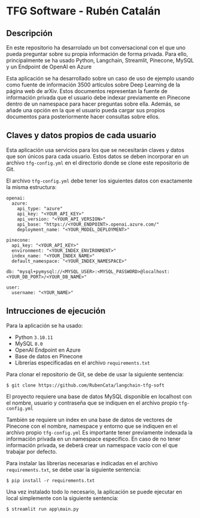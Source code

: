 # TFG Software - Rubén Catalán

## Descripción

  En este repositorio ha desarrolado un bot conversacional con el que uno pueda preguntar sobre su propia información de forma privada.
  Para ello, principalmente se ha usado Python, Langchain, Streamlit, Pinecone, MySQL y un Endpoint de OpenAI en Azure 
  
  Esta aplicación se ha desarrollado sobre un caso de uso de ejemplo usando como fuente de información 3500 artículos sobre Deep Learning de la página web de arXiv.
  Estos documentos representan la fuente de información privada que el usuario debe indexar previamente en Pinecone dentro de un namespace para hacer preguntas sobre ella.
  Además, se añade una opción en la que el usuario pueda cargar sus propios documentos para posteriormente hacer consultas sobre ellos.

## Claves y datos propios de cada usuario

  Esta aplicación usa servicios para los que se necesitarán claves y datos que son únicos para cada usuario.
  Estos datos se deben incorporar en un archivo ```tfg-config.yml``` en el directorio donde se clone este repositorio de Git.

  El archivo ```tfg-config.yml``` debe tener los siguientes datos con exactamente la misma estructura:
  
  ```
  openai:
    azure:
      api_type: "azure"
      api_key: "<YOUR_API_KEY>"
      api_version: "<YOUR_API_VERSION>"
      api_base: "https://<YOUR_ENDPOINT>.openai.azure.com/"
      deployment_name: "<YOUR_MODEL_DEPLOYMENT>"

  pinecone:
    api_key: "<YOUR_API_KEY>"
    environment: "<YOUR_INDEX_ENVIRONMENT>"
    index_name: "<YOUR_INDEX_NAME>"
    default_namespace: "<YOUR_INDEX_NAMESPACE>"

  db: "mysql+pymysql://<MYSQL_USER>:<MYSQL_PASSWORD>@localhost:<YOUR_DB_PORT>/<YOUR_DB_NAME>"

  user:
    username: "<YOUR_NAME>"
  ```

## Intrucciones de ejecución

  Para la aplicación se ha usado:
  - Python ```3.10.11```
  - MySQL ```8.0```
  - OpenAI Endpoint en Azure
  - Base de datos en Pinecone
  - Librerías especificadas en el archivo ```requirements.txt```

  Para clonar el repositorio de Git, se debe de usar la siguiente sentencia:
  
  ```$ git clone https://github.com/RubenCata/langchain-tfg-soft```

  El proyecto requiere una base de datos MySQL disponible en localhost con el nombre, usuario y contraseña que se indiquen en el archivo propio ```tfg-config.yml```

  También se requiere un index en una base de datos de vectores de Pinecone con el nombre, namespace y entorno que se indiquen en el archivo propio ```tfg-config.yml```
  Es importante tener previamente indexada la información privada en un namespace especifico. En caso de no tener información privada, se deberá crear un namespace vacío con el que trabajar por defecto.
  
  Para instalar las librerias necesarias e indicadas en el archivo ```requirements.txt```, se debe usar la siguiente sentencia:

  ```$ pip install -r requirements.txt```

  Una vez instalado todo lo necesario, la aplicación se puede ejecutar en local simplemente con la siguiente sentencia:

  ```$ streamlit run app\main.py```

